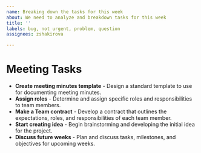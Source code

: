 ```yaml
---
name: Breaking down the tasks for this week
about: We need to analyze and breakdown tasks for this week
title: ''
labels: bug, not urgent, problem, question
assignees: zshakirova

---
```


# Meeting Tasks

- **Create meeting minutes template** - Design a standard template to use for documenting meeting minutes.
- **Assign roles** - Determine and assign specific roles and responsibilities to team members.
- **Make a Team contract** - Develop a contract that outlines the expectations, roles, and responsibilities of each team member.
- **Start creating idea** - Begin brainstorming and developing the initial idea for the project.
- **Discuss future weeks** - Plan and discuss tasks, milestones, and objectives for upcoming weeks.
